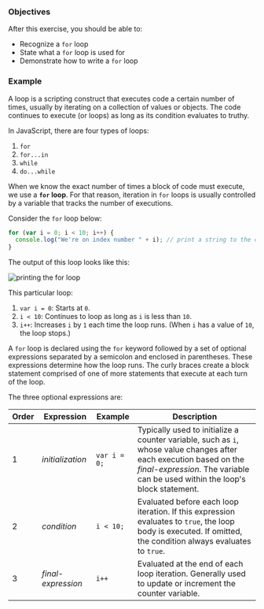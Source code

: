 <!--{ ids:[190], language:'JavaScript', type:'workshop', order: 0, name:'For Loops', description:'Iterate on a collection of values or objects' } -->

### Objectives

After this exercise, you should be able to:

- Recognize a `for` loop
- State what a `for` loop is used for
- Demonstrate how to write a `for` loop

### Example

A loop is a scripting construct that executes code a certain number of times, usually by iterating on a collection of values or objects. The code continues to execute (or loops) as long as its condition evaluates to truthy.

In JavaScript, there are four types of loops:

1. `for`
2. `for...in`
3. `while`
4. `do...while`

When we know the exact number of times a block of code must execute, we use a __`for` loop__. For that reason, iteration in `for` loops is usually controlled by a variable that tracks the number of executions.

Consider the `for` loop below:

```js
for (var i = 0; i < 10; i++) {
  console.log("We're on index number " + i); // print a string to the console
}
```

The output of this loop looks like this:

![printing the for loop](https://bloc-global-assets.s3.amazonaws.com/workshop/javascript/for-loop.gif)

This particular loop:

1. `var i = 0`: Starts at `0`.
2. `i < 10`: Continues to loop as long as `i` is less than `10`.
3. `i++`: Increases `i` by `1` each time the loop runs. (When `i` has a value of `10`, the loop stops.)

A `for` loop is declared using the `for` keyword followed by a set of optional expressions separated by a semicolon and enclosed in parentheses. These expressions determine how the loop runs. The curly braces create a block statement comprised of one of more statements that execute at each turn of the loop.

The three optional expressions are:

| Order | Expression         | Example      | Description |
| ----- | ------------------ | ------------ | ----------- |
| 1     | _initialization_   | `var i = 0;` | Typically used to initialize a counter variable, such as `i`, whose value changes after each execution based on the _final-expression_. The variable can be used within the loop's block statement. |
| 2     | _condition_        | `i < 10;`    | Evaluated before each loop iteration. If this expression evaluates to `true`, the loop body is executed. If omitted, the condition always evaluates to `true`.
| 3     | _final-expression_ | `i++`        | Evaluated at the end of each loop iteration. Generally used to update or increment the counter variable. |
